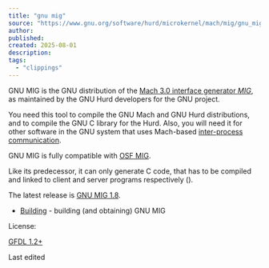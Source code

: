 ```yaml
---
title: "gnu mig"
source: "https://www.gnu.org/software/hurd/microkernel/mach/mig/gnu_mig.html"
author:
published:
created: 2025-08-01
description:
tags:
  - "clippings"
---
```

GNU MIG is the GNU distribution of the [Mach 3.0 interface generator *MIG*](https://www.gnu.org/software/hurd/microkernel/mach/mig.html), as maintained by the GNU Hurd developers for the GNU project.

You need this tool to compile the GNU Mach and GNU Hurd distributions, and to compile the GNU C library for the Hurd. Also, you will need it for other software in the GNU system that uses Mach-based [inter-process communication](https://www.gnu.org/software/hurd/microkernel/mach/ipc.html).

GNU MIG is fully compatible with [OSF MIG](https://www.gnu.org/software/hurd/microkernel/mach/mig.html).

Like its predecessor, it can only generate C code, that has to be compiled and linked to client and server programs respectively ().

The latest release is [GNU MIG 1.8](https://www.gnu.org/software/hurd/news/2016-12-18-releases.html).

- [Building](https://www.gnu.org/software/hurd/microkernel/mach/mig/gnu_mig/building.html) - building (and obtaining) GNU MIG

License:

[GFDL 1.2+](https://www.gnu.org/software/hurd/microkernel/mach/mig/#microkernel-mach-mig-gnu-mig.license)

Last edited